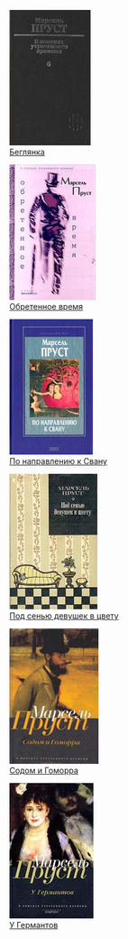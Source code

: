 ![](Беглянка.jpg)  
[Беглянка](Беглянка.txt)

![](Обретенное%20время.jpg)  
[Обретенное время](Обретенное%20время.txt)

![](По%20направлению%20к%20Свану.jpg)  
[По направлению к Свану](По%20направлению%20к%20Свану.txt)

![](Под%20сенью%20девушек%20в%20цвету.jpg)  
[Под сенью девушек в цвету](Под%20сенью%20девушек%20в%20цвету.txt)

![](Содом%20и%20Гоморра.jpg)  
[Содом и Гоморра](Содом%20и%20Гоморра.txt)

![](У%20Германтов.jpg)  
[У Германтов](У%20Германтов.txt)
